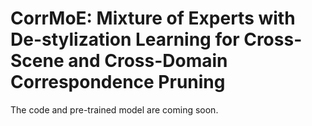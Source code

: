 # CorrMoE: Mixture of Experts with De-stylization Learning for Cross-Scene and Cross-Domain Correspondence Pruning
The code and pre-trained model are coming soon.
